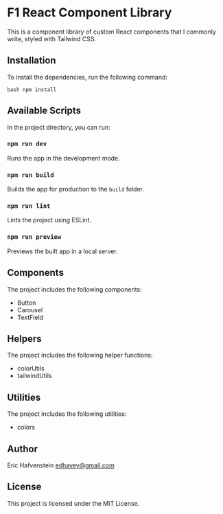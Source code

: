 # F1 React Component Library

This is a component library of custom React components that I commonly write, styled with Tailwind CSS.

## Installation

To install the dependencies, run the following command:

`bash npm install`

## Available Scripts

In the project directory, you can run:

### `npm run dev`

Runs the app in the development mode.

### `npm run build`

Builds the app for production to the `build` folder.

### `npm run lint`

Lints the project using ESLint.

### `npm run preview`

Previews the built app in a local server.

## Components

The project includes the following components:

- Button
- Carousel
- TextField

## Helpers

The project includes the following helper functions:

- colorUtils
- tailwindUtils

## Utilities

The project includes the following utilities:

- colors

## Author

Eric Hafvenstein <edhavey@gmail.com>

## License

This project is licensed under the MIT License.
